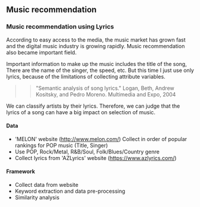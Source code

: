 ## Music recommendation
### Music recommendation using Lyrics

According to easy access to the media, the music market has grown fast and the digital music industry is growing rapidly. Music recommendation also became important field.

Important information to make up the music includes the title of the song, There are the name of the singer, the speed, etc. But this time I just use only lyrics, because of the limitations of collecting attribute variables.

>> "Semantic analysis of song lyrics." Logan, Beth, Andrew Kositsky, and Pedro Moreno.
Multimedia and Expo, 2004

We can classify artists by their lyrics. Therefore, we can judge that the lyrics of a song can have a big impact on selection of music.


#### Data
* 'MELON' website (http://www.melon.com/)
Collect in order of popular rankings for POP music (Title, Singer)
* Use POP, Rock/Metal, R&B/Soul, Folk/Blues/Country genre
* Collect lyrics from 'AZLyrics' website (https://www.azlyrics.com/)


#### Framework
* Collect data from website
* Keyword extraction and data pre-processing
* Similarity analysis
